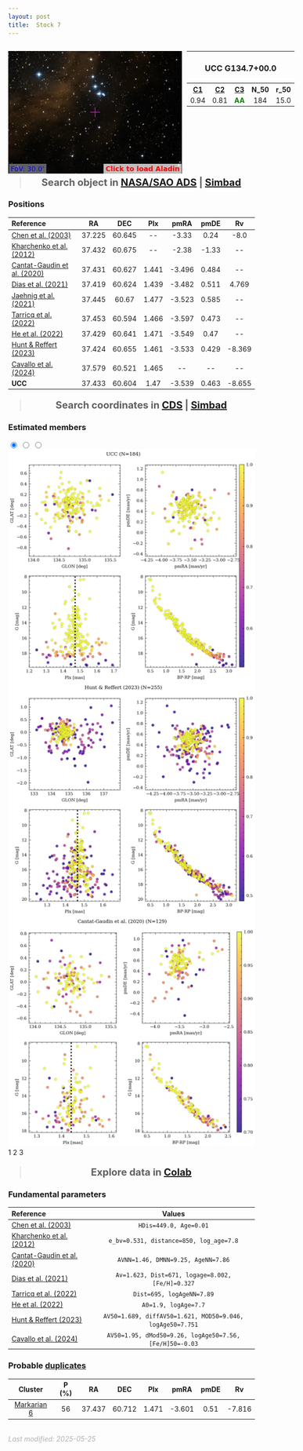 ```yaml
---
layout: post
title:  Stock 7
---
```

<div style="display: flex; justify-content: space-between; width:720px;height:250px">
<div style="text-align: center;">

<!-- Static image + data attributes for FOV and target -->
<img id="aladin_img"
     data-umami-event="aladin_load"
     src="https://raw.githubusercontent.com/ucc23/Q2P/main/plots/stock7_aladin.webp"
     alt="Click to load Aladin Lite" 
     style="width:355px;height:250px; cursor: pointer;"
     data-fov="0.5" 
     data-target="37.433 60.604"/>
<!-- Div to contain Aladin Lite viewer -->
<div id="aladin-lite-div" style="width:355px;height:250px;display:none;"></div>
<!-- Aladin Lite script (will be loaded after the image is clicked) -->
<script src="{{ site.baseurl }}/scripts/aladin_load.js"></script>

</div>
<!-- Left block -->

<table style="text-align: center; width:355px;height:250px;">
  <!-- Row 1 (title) -->
  <tr>
    <td colspan="5"><h3>UCC G134.7+00.0</h3></td>
  </tr>
  <!-- Row 2 -->
  <tr>
    <th><a href="https://ucc.ar/faq#what-are-the-c1-c2-and-c3-parameters" title="Photometric class">C1</a></th>
    <th><a href="https://ucc.ar/faq#what-are-the-c1-c2-and-c3-parameters" title="Density class">C2</a></th>
    <th><a href="https://ucc.ar/faq#what-are-the-c1-c2-and-c3-parameters" title="Combined class">C3</a></th>
    <th><div title="Stars with membership probability >50%">N_50</div></th>
    <th><div title="Radius that contains half the members [arcmin]">r_50</div></th>
  </tr>
  <!-- Row 3 -->
  <tr>
    <td>0.94</td>
    <td>0.81</td>
    <td><span style="color: green; font-weight: bold;">A</span><span style="color: green; font-weight: bold;">A</span></td>
    <td>184</td>
    <td>15.0</td>
  </tr>
</table>
</div>

> <p style="text-align:center; font-weight: bold; font-size:20px">Search object in <a data-umami-event="nasa_search" href="https://ui.adsabs.harvard.edu/search/q=%20collection%3Aastronomy%20body%3A%22Stock%207%22&sort=date%20desc%2C%20bibcode%20desc&p_=0" target="_blank">NASA/SAO ADS</a> | <a data-umami-event="simbad_search" href="https://simbad.cds.unistra.fr/simbad/sim-id-refs?Ident=stock7" target="_blank">Simbad</a></p>


### Positions

| Reference    | RA    | DEC   | Plx  | pmRA  | pmDE   |  Rv  |
| :---         | :---: | :---: | :---: | :---: | :---: | :---: |
|[Chen et al. (2003)](https://ui.adsabs.harvard.edu/abs/2003AJ....125.1397C) | 37.225 | 60.645 | -- | -3.33 | 0.24 | -8.0 |
|[Kharchenko et al. (2012)](https://ui.adsabs.harvard.edu/abs/2012A%26A...543A.156K) | 37.432 | 60.675 | -- | -2.38 | -1.33 | -- |
|[Cantat-Gaudin et al. (2020)](https://ui.adsabs.harvard.edu/abs/2020A%26A...640A...1C) | 37.431 | 60.627 | 1.441 | -3.496 | 0.484 | -- |
|[Dias et al. (2021)](https://ui.adsabs.harvard.edu/abs/2021MNRAS.504..356D) | 37.419 | 60.624 | 1.439 | -3.482 | 0.511 | 4.769 |
|[Jaehnig et al. (2021)](https://ui.adsabs.harvard.edu/abs/2021ApJ...923..129J) | 37.445 | 60.67 | 1.477 | -3.523 | 0.585 | -- |
|[Tarricq et al. (2022)](https://ui.adsabs.harvard.edu/abs/2022A%26A...659A..59T) | 37.453 | 60.594 | 1.466 | -3.597 | 0.473 | -- |
|[He et al. (2022)](https://ui.adsabs.harvard.edu/abs/2022ApJS..262....7H) | 37.429 | 60.641 | 1.471 | -3.549 | 0.47 | -- |
|[Hunt & Reffert (2023)](https://ui.adsabs.harvard.edu/abs/2023A%26A...673A.114H) | 37.424 | 60.655 | 1.461 | -3.533 | 0.429 | -8.369 |
|[Cavallo et al. (2024)](https://ui.adsabs.harvard.edu/abs/2024AJ....167...12C) | 37.579 | 60.521 | 1.465 | -- | -- | -- |
| **UCC** |37.433 | 60.604 | 1.47 | -3.539 | 0.463 | -8.655 |

> <p style="text-align:center; font-weight: bold; font-size:20px">Search coordinates in <a data-umami-event="cds_coord_search" href="https://cdsportal.u-strasbg.fr/?target=37.433,+60.604" target="_blank">CDS</a> | <a data-umami-event="simbad_coord_search" href="https://simbad.cds.unistra.fr/mobile/object_list.html?coord=37.433%2060.604&output=json&radius=5&userEntry=stock7" target="_blank">Simbad</a></p>

### Estimated members

<div class="carousel">
<input type="radio" name="radio-btn" id="slide1" checked>
<input type="radio" name="radio-btn" id="slide2">
<input type="radio" name="radio-btn" id="slide3">
<div class="slides">
<div class="slide">
<a href="https://raw.githubusercontent.com/ucc23/Q2P/main/plots/stock7.webp" target="_blank">
<img src="https://raw.githubusercontent.com/ucc23/Q2P/main/plots/stock7.webp" alt="Stock 7 UCC">
</a>
</div>
<div class="slide">
<a href="https://raw.githubusercontent.com/ucc23/Q2P/main/plots/stock7_HUNT23.webp" target="_blank">
<img src="https://raw.githubusercontent.com/ucc23/Q2P/main/plots/stock7_HUNT23.webp" alt="Stock 7 HUNT23">
</a>
</div>
<div class="slide">
<a href="https://raw.githubusercontent.com/ucc23/Q2P/main/plots/stock7_CANTAT20.webp" target="_blank">
<img src="https://raw.githubusercontent.com/ucc23/Q2P/main/plots/stock7_CANTAT20.webp" alt="Stock 7 CANTAT20">
</a>
</div>
</div>
<div class="indicators">
<label for="slide1">1</label>
<label for="slide2">2</label>
<label for="slide3">3</label>
</div>
</div>


> <p style="text-align:center; font-weight: bold; font-size:20px">Explore data in <a data-umami-event="colab" href="https://colab.research.google.com/github/ucc23/ucc/blob/main/assets/notebook.ipynb" target="_blank">Colab</a></p>


### Fundamental parameters

| Reference |  Values |
| :---         |     :---:      |
| [Chen et al. (2003)](https://ui.adsabs.harvard.edu/abs/2003AJ....125.1397C) | `HDis=449.0, Age=0.01` |
| [Kharchenko et al. (2012)](https://ui.adsabs.harvard.edu/abs/2012A%26A...543A.156K) | `e_bv=0.531, distance=850, log_age=7.8` |
| [Cantat-Gaudin et al. (2020)](https://ui.adsabs.harvard.edu/abs/2020A%26A...640A...1C) | `AVNN=1.46, DMNN=9.25, AgeNN=7.86` |
| [Dias et al. (2021)](https://ui.adsabs.harvard.edu/abs/2021MNRAS.504..356D) | `Av=1.623, Dist=671, logage=8.002, [Fe/H]=0.327` |
| [Tarricq et al. (2022)](https://ui.adsabs.harvard.edu/abs/2022A%26A...659A..59T) | `Dist=695, logAgeNN=7.89` |
| [He et al. (2022)](https://ui.adsabs.harvard.edu/abs/2022ApJS..262....7H) | `A0=1.9, logAge=7.7` |
| [Hunt & Reffert (2023)](https://ui.adsabs.harvard.edu/abs/2023A%26A...673A.114H) | `AV50=1.689, diffAV50=1.621, MOD50=9.046, logAge50=7.751` |
| [Cavallo et al. (2024)](https://ui.adsabs.harvard.edu/abs/2024AJ....167...12C) | `AV50=1.95, dMod50=9.26, logAge50=7.56, [Fe/H]50=-0.03` |

### Probable <a href="https://ucc.ar/faq#how-are-probable-duplicates-identified" title="See FAQ for definition of proximity">duplicates</a>

| Cluster | P (%) | RA    | DEC   | Plx   | pmRA  | pmDE  | Rv    |
| :---:   | :---: | :---: | :---: | :---: | :---: | :---: | :---: |
|[Markarian 6](/_clusters/markarian6/)| 56 | 37.437 | 60.712 | 1.471 | -3.601 | 0.51 | -7.816 |


<br>
<font color="b3b1b1"><i>Last modified: 2025-05-25</i></font>
